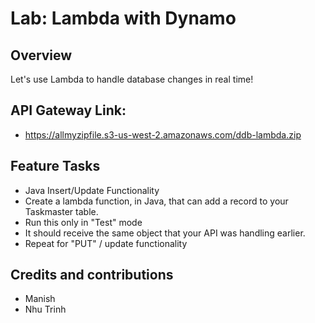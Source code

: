 # Lab: Lambda with Dynamo
## Overview
Let's use Lambda to handle database changes in real time!

## API Gateway Link: 
* https://allmyzipfile.s3-us-west-2.amazonaws.com/ddb-lambda.zip

## Feature Tasks
* Java Insert/Update Functionality
* Create a lambda function, in Java, that can add a record to your Taskmaster table.
* Run this only in "Test" mode
* It should receive the same object that your API was handling earlier.
* Repeat for "PUT" / update functionality


## Credits and contributions
* Manish
* Nhu Trinh

